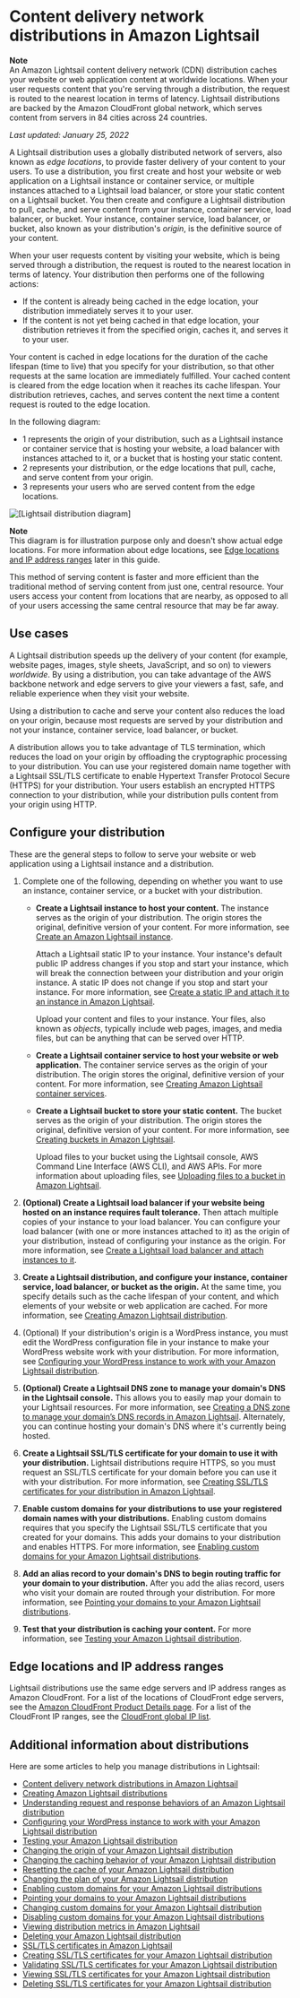 # Content delivery network distributions in Amazon Lightsail<a name="amazon-lightsail-content-delivery-network-distributions"></a>

**Note**  
An Amazon Lightsail content delivery network \(CDN\) distribution caches your website or web application content at worldwide locations\. When your user requests content that you're serving through a distribution, the request is routed to the nearest location in terms of latency\. Lightsail distributions are backed by the Amazon CloudFront global network, which serves content from servers in 84 cities across 24 countries\.

 *Last updated: January 25, 2022* 

A Lightsail distribution uses a globally distributed network of servers, also known as *edge locations*, to provide faster delivery of your content to your users\. To use a distribution, you first create and host your website or web application on a Lightsail instance or container service, or multiple instances attached to a Lightsail load balancer, or store your static content on a Lightsail bucket\. You then create and configure a Lightsail distribution to pull, cache, and serve content from your instance, container service, load balancer, or bucket\. Your instance, container service, load balancer, or bucket, also known as your distribution's *origin*, is the definitive source of your content\.

When your user requests content by visiting your website, which is being served through a distribution, the request is routed to the nearest location in terms of latency\. Your distribution then performs one of the following actions:
+ If the content is already being cached in the edge location, your distribution immediately serves it to your user\.
+ If the content is not yet being cached in that edge location, your distribution retrieves it from the specified origin, caches it, and serves it to your user\.

Your content is cached in edge locations for the duration of the cache lifespan \(time to live\) that you specify for your distribution, so that other requests at the same location are immediately fulfilled\. Your cached content is cleared from the edge location when it reaches its cache lifespan\. Your distribution retrieves, caches, and serves content the next time a content request is routed to the edge location\.

In the following diagram:
+ 1 represents the origin of your distribution, such as a Lightsail instance or container service that is hosting your website, a load balancer with instances attached to it, or a bucket that is hosting your static content\.
+ 2 represents your distribution, or the edge locations that pull, cache, and serve content from your origin\.
+ 3 represents your users who are served content from the edge locations\.

![\[Lightsail distribution diagram\]](https://d9yljz1nd5001.cloudfront.net/en_us/1490b6b36a8ed9d4b2232825b79c8222/images/distribution-diagram.png)

**Note**  
This diagram is for illustration purpose only and doesn't show actual edge locations\. For more information about edge locations, see [Edge locations and IP address ranges](#edge-locations) later in this guide\.

This method of serving content is faster and more efficient than the traditional method of serving content from just one, central resource\. Your users access your content from locations that are nearby, as opposed to all of your users accessing the same central resource that may be far away\.

## Use cases<a name="distribution-use-cases"></a>

A Lightsail distribution speeds up the delivery of your content \(for example, website pages, images, style sheets, JavaScript, and so on\) to viewers *worldwide*\. By using a distribution, you can take advantage of the AWS backbone network and edge servers to give your viewers a fast, safe, and reliable experience when they visit your website\.

Using a distribution to cache and serve your content also reduces the load on your origin, because most requests are served by your distribution and not your instance, container service, load balancer, or bucket\.

A distribution allows you to take advantage of TLS termination, which reduces the load on your origin by offloading the cryptographic processing to your distribution\. You can use your registered domain name together with a Lightsail SSL/TLS certificate to enable Hypertext Transfer Protocol Secure \(HTTPS\) for your distribution\. Your users establish an encrypted HTTPS connection to your distribution, while your distribution pulls content from your origin using HTTP\.

## Configure your distribution<a name="configure-distribution"></a>

These are the general steps to follow to serve your website or web application using a Lightsail instance and a distribution\.

1. Complete one of the following, depending on whether you want to use an instance, container service, or a bucket with your distribution\.
   + **Create a Lightsail instance to host your content\.** The instance serves as the origin of your distribution\. The origin stores the original, definitive version of your content\. For more information, see [Create an Amazon Lightsail instance](how-to-create-amazon-lightsail-instance-virtual-private-server-vps.md)\.

     Attach a Lightsail static IP to your instance\. Your instance's default public IP address changes if you stop and start your instance, which will break the connection between your distribution and your origin instance\. A static IP does not change if you stop and start your instance\. For more information, see [Create a static IP and attach it to an instance in Amazon Lightsail](lightsail-create-static-ip.md)\.

     Upload your content and files to your instance\. Your files, also known as *objects*, typically include web pages, images, and media files, but can be anything that can be served over HTTP\.
   + **Create a Lightsail container service to host your website or web application\.** The container service serves as the origin of your distribution\. The origin stores the original, definitive version of your content\. For more information, see [Creating Amazon Lightsail container services](amazon-lightsail-creating-container-services.md)\.
   + **Create a Lightsail bucket to store your static content\.** The bucket serves as the origin of your distribution\. The origin stores the original, definitive version of your content\. For more information, see [Creating buckets in Amazon Lightsail](amazon-lightsail-creating-buckets.md)\.

     Upload files to your bucket using the Lightsail console, AWS Command Line Interface \(AWS CLI\), and AWS APIs\. For more information about uploading files, see [Uploading files to a bucket in Amazon Lightsail](amazon-lightsail-uploading-files-to-a-bucket.md#amazon-lightsail-uploading-files-to-a-bucket.title)\.

1. **\(Optional\) Create a Lightsail load balancer if your website being hosted on an instance requires fault tolerance\.** Then attach multiple copies of your instance to your load balancer\. You can configure your load balancer \(with one or more instances attached to it\) as the origin of your distribution, instead of configuring your instance as the origin\. For more information, see [Create a Lightsail load balancer and attach instances to it](create-lightsail-load-balancer-and-attach-lightsail-instances.md)\.

1. **Create a Lightsail distribution, and configure your instance, container service, load balancer, or bucket as the origin\.** At the same time, you specify details such as the cache lifespan of your content, and which elements of your website or web application are cached\. For more information, see [Creating Amazon Lightsail distribution](amazon-lightsail-creating-content-delivery-network-distribution.md)\.

1. \(Optional\) If your distribution's origin is a WordPress instance, you must edit the WordPress configuration file in your instance to make your WordPress website work with your distribution\. For more information, see [Configuring your WordPress instance to work with your Amazon Lightsail distribution](amazon-lightsail-editing-wp-config-for-distribution.md)\.

1. **\(Optional\) Create a Lightsail DNS zone to manage your domain's DNS in the Lightsail console\.** This allows you to easily map your domain to your Lightsail resources\. For more information, see [Creating a DNS zone to manage your domain’s DNS records in Amazon Lightsail](lightsail-how-to-create-dns-entry.md)\. Alternately, you can continue hosting your domain's DNS where it's currently being hosted\.

1. **Create a Lightsail SSL/TLS certificate for your domain to use it with your distribution\.** Lightsail distributions require HTTPS, so you must request an SSL/TLS certificate for your domain before you can use it with your distribution\. For more information, see [Creating SSL/TLS certificates for your distribution in Amazon Lightsail](amazon-lightsail-create-a-distribution-certificate.md)\.

1. **Enable custom domains for your distributions to use your registered domain names with your distributions\.** Enabling custom domains requires that you specify the Lightsail SSL/TLS certificate that you created for your domains\. This adds your domains to your distribution and enables HTTPS\. For more information, see [Enabling custom domains for your Amazon Lightsail distributions](amazon-lightsail-enabling-distribution-custom-domains.md)\.

1. **Add an alias record to your domain's DNS to begin routing traffic for your domain to your distribution\.** After you add the alias record, users who visit your domain are routed through your distribution\. For more information, see [Pointing your domains to your Amazon Lightsail distributions](amazon-lightsail-point-domain-to-distribution.md)\.

1. **Test that your distribution is caching your content\.** For more information, see [Testing your Amazon Lightsail distribution](amazon-lightsail-testing-distribution.md)\.

## Edge locations and IP address ranges<a name="edge-locations"></a>

Lightsail distributions use the same edge servers and IP address ranges as Amazon CloudFront\. For a list of the locations of CloudFront edge servers, see the [Amazon CloudFront Product Details page](http://aws.amazon.com/cloudfront/details)\. For a list of the CloudFront IP ranges, see the [CloudFront global IP list](http://d7uri8nf7uskq.cloudfront.net/tools/list-cloudfront-ips)\.

## Additional information about distributions<a name="distributions-additional-information"></a>

Here are some articles to help you manage distributions in Lightsail:
+ [Content delivery network distributions in Amazon Lightsail](#amazon-lightsail-content-delivery-network-distributions)
+ [Creating Amazon Lightsail distributions](amazon-lightsail-creating-content-delivery-network-distribution.md)
+ [Understanding request and response behaviors of an Amazon Lightsail distribution](amazon-lightsail-distribution-request-and-response.md)
+ [Configuring your WordPress instance to work with your Amazon Lightsail distribution](amazon-lightsail-editing-wp-config-for-distribution.md)
+ [Testing your Amazon Lightsail distribution](amazon-lightsail-testing-distribution.md)
+ [Changing the origin of your Amazon Lightsail distribution](amazon-lightsail-changing-distribution-origin.md)
+ [Changing the caching behavior of your Amazon Lightsail distribution](amazon-lightsail-changing-default-cache-behavior.md)
+ [Resetting the cache of your Amazon Lightsail distribution](amazon-lightsail-resetting-distribution-cache.md)
+ [Changing the plan of your Amazon Lightsail distribution](amazon-lighstail-changing-distribution-plan.md)
+ [Enabling custom domains for your Amazon Lightsail distributions](amazon-lightsail-enabling-distribution-custom-domains.md)
+ [Pointing your domains to your Amazon Lightsail distributions](amazon-lightsail-point-domain-to-distribution.md)
+ [Changing custom domains for your Amazon Lightsail distribution](amazon-lightsail-changing-distribution-custom-domains.md)
+ [Disabling custom domains for your Amazon Lightsail distributions](amazon-lightsail-disabling-distribution-custom-domains.md)
+ [Viewing distribution metrics in Amazon Lightsail](amazon-lightsail-viewing-distribution-health-metrics.md)
+ [Deleting your Amazon Lightsail distribution](amazon-lightsail-deleting-distribution.md)
+ [SSL/TLS certificates in Amazon Lightsail](understanding-tls-ssl-certificates-in-lightsail-https.md)
+ [Creating SSL/TLS certificates for your Amazon Lightsail distribution](amazon-lightsail-create-a-distribution-certificate.md)
+ [Validating SSL/TLS certificates for your Amazon Lightsail distribution](amazon-lightsail-validating-a-distribution-certificate.md)
+ [Viewing SSL/TLS certificates for your Amazon Lightsail distribution](amazon-lightsail-viewing-distribution-certificates.md)
+ [Deleting SSL/TLS certificates for your Amazon Lightsail distribution](amazon-lightsail-deleting-distribution-certificates.md)